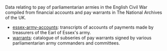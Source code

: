 Data relating to pay of parliamentarian armies in the English Civil War compiled from financial accounts and pay warrants in The National Archives of the UK.

- [essex-army-accounts](https://github.com/drgavinr/cc-by-data/tree/main/army-pay/essex-army-accounts): transcripts of accounts of payments made by treasurers of the Earl of Essex's army.
- [warrants](https://github.com/drgavinr/cc-by-data/tree/main/army-pay/warrants): catalogue of subseries of pay warrants signed by various parliamentarian army commanders and committees.
